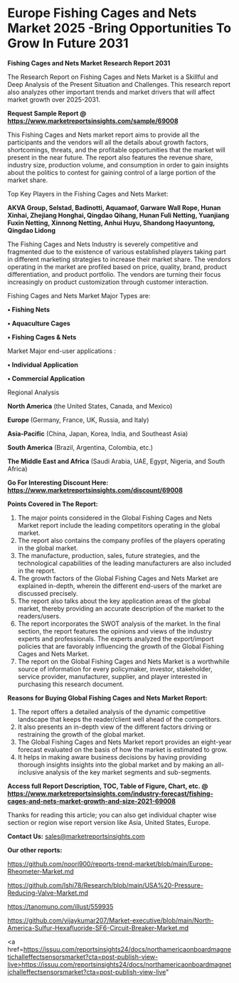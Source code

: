 # Europe Fishing Cages and Nets Market 2025 -Bring Opportunities To Grow In Future 2031

<strong>Fishing Cages and Nets Market Research Report 2031</strong>

The Research Report on Fishing Cages and Nets Market is a Skillful and Deep Analysis of the Present Situation and Challenges. This research report also analyzes other important trends and market drivers that will affect market growth over 2025-2031.

<strong>Request Sample Report @ <a href=https://www.marketreportsinsights.com/sample/69008>https://www.marketreportsinsights.com/sample/69008</a></strong>

This Fishing Cages and Nets market report aims to provide all the participants and the vendors will all the details about growth factors, shortcomings, threats, and the profitable opportunities that the market will present in the near future. The report also features the revenue share, industry size, production volume, and consumption in order to gain insights about the politics to contest for gaining control of a large portion of the market share.

Top Key Players in the Fishing Cages and Nets Market:

<strong>AKVA Group, Selstad, Badinotti, Aquamaof, Garware Wall Rope, Hunan Xinhai, Zhejiang Honghai, Qingdao Qihang, Hunan Fuli Netting, Yuanjiang Fuxin Netting, Xinnong Netting, Anhui Huyu, Shandong Haoyuntong, Qingdao Lidong</strong>

The Fishing Cages and Nets Industry is severely competitive and fragmented due to the existence of various established players taking part in different marketing strategies to increase their market share. The vendors operating in the market are profiled based on price, quality, brand, product differentiation, and product portfolio. The vendors are turning their focus increasingly on product customization through customer interaction.

Fishing Cages and Nets Market Major Types are:

<strong>• Fishing Nets

• Aquaculture Cages

• Fishing Cages & Nets</strong>

Market Major end-user applications :

<strong>• Individual Application

• Commercial Application</strong>

Regional Analysis

</u><strong><b>North America</b></strong> (the United States, Canada, and Mexico)

<strong><b>Europe </b></strong>(Germany, France, UK, Russia, and Italy)

<strong><b>Asia-Pacific</b></strong> (China, Japan, Korea, India, and Southeast Asia)

<strong><b>South America</b></strong> (Brazil, Argentina, Colombia, etc.)

<strong><b>The Middle East and Africa</b></strong> (Saudi Arabia, UAE, Egypt, Nigeria, and South Africa)

<strong>Go For Interesting Discount Here: <a href=https://www.marketreportsinsights.com/discount/69008>https://www.marketreportsinsights.com/discount/69008</a></strong>

<strong>Points Covered in The Report:</strong>
<ol>
  <li>The major points considered in the Global Fishing Cages and Nets Market report include the leading competitors operating in the global market.</li>
  <li>The report also contains the company profiles of the players operating in the global market.</li>
  <li>The manufacture, production, sales, future strategies, and the technological capabilities of the leading manufacturers are also included in the report.</li>
  <li>The growth factors of the Global Fishing Cages and Nets Market are explained in-depth, wherein the different end-users of the market are discussed precisely.</li>
  <li>The report also talks about the key application areas of the global market, thereby providing an accurate description of the market to the readers/users.</li>
  <li>The report incorporates the SWOT analysis of the market. In the final section, the report features the opinions and views of the industry experts and professionals. The experts analyzed the export/import policies that are favorably influencing the growth of the Global Fishing Cages and Nets Market.</li>
  <li>The report on the Global Fishing Cages and Nets Market is a worthwhile source of information for every policymaker, investor, stakeholder, service provider, manufacturer, supplier, and player interested in purchasing this research document.</li>
</ol>
<strong>Reasons for Buying Global Fishing Cages and Nets Market Report:</strong>

<ol>
  <li>The report offers a detailed analysis of the dynamic competitive landscape that keeps the reader/client well ahead of the competitors.</li>
  <li>It also presents an in-depth view of the different factors driving or restraining the growth of the global market.</li>
  <li>The Global Fishing Cages and Nets Market report provides an eight-year forecast evaluated on the basis of how the market is estimated to grow.</li>
  <li>It helps in making aware business decisions by having providing thorough insights insights into the global market and by making an all-inclusive analysis of the key market segments and sub-segments.</li>
</ol>
<strong>Access full Report Description, TOC, Table of Figure, Chart, etc. @ <a href=https://www.marketreportsinsights.com/industry-forecast/fishing-cages-and-nets-market-growth-and-size-2021-69008>https://www.marketreportsinsights.com/industry-forecast/fishing-cages-and-nets-market-growth-and-size-2021-69008</a></strong>


Thanks for reading this article; you can also get individual chapter wise section or region wise report version like Asia, United States, Europe.

<strong>Contact Us:</strong>
sales@marketreportsinsights.com

<strong>Our other reports:</strong>

<a href=https://github.com/noori900/reports-trend-market/blob/main/Europe-Rheometer-Market.md>https://github.com/noori900/reports-trend-market/blob/main/Europe-Rheometer-Market.md</a>

<a href=https://github.com/Ishi78/Research/blob/main/USA%20-Pressure-Reducing-Valve-Market.md>https://github.com/Ishi78/Research/blob/main/USA%20-Pressure-Reducing-Valve-Market.md</a>

<a href=https://tanomuno.com/illust/559935>https://tanomuno.com/illust/559935</a>

<a href=https://github.com/vijaykumar207/Market-executive/blob/main/North-America-Sulfur-Hexafluoride-SF6-Circuit-Breaker-Market.md>https://github.com/vijaykumar207/Market-executive/blob/main/North-America-Sulfur-Hexafluoride-SF6-Circuit-Breaker-Market.md</a>

<a href=https://issuu.com/reportsinsights24/docs/northamericaonboardmagnetichalleffectsensorsmarket?cta=post-publish-view-live>https://issuu.com/reportsinsights24/docs/northamericaonboardmagnetichalleffectsensorsmarket?cta=post-publish-view-live</a>"
